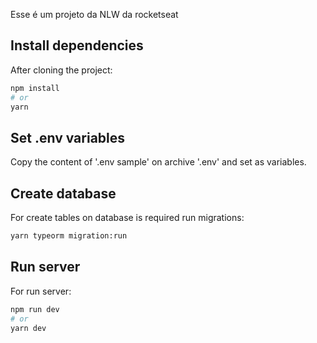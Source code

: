 Esse é um projeto da NLW da rocketseat

## Install dependencies

After cloning the project:

```bash
npm install
# or
yarn
```
## Set .env variables

Copy the content of '.env sample' on archive '.env' and set as variables.

## Create database

For create tables on database is required run migrations:

```bash
yarn typeorm migration:run
```

## Run server

For run server:

```bash
npm run dev
# or
yarn dev
```

